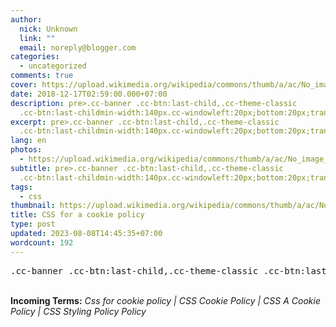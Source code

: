 ```yaml
---
author:
  nick: Unknown
  link: ""
  email: noreply@blogger.com
categories:
  - uncategorized
comments: true
cover: https://upload.wikimedia.org/wikipedia/commons/thumb/a/ac/No_image_available.svg/2048px-No_image_available.svg.png
date: 2018-12-17T02:59:00.000+07:00
description: pre>.cc-banner .cc-btn:last-child,.cc-theme-classic
  .cc-btn:last-childmin-width:140px.cc-windowleft:20px;bottom:20px;transition:opacity
excerpt: pre>.cc-banner .cc-btn:last-child,.cc-theme-classic
  .cc-btn:last-childmin-width:140px.cc-windowleft:20px;bottom:20px;transition:opacity
lang: en
photos:
  - https://upload.wikimedia.org/wikipedia/commons/thumb/a/ac/No_image_available.svg/2048px-No_image_available.svg.png
subtitle: pre>.cc-banner .cc-btn:last-child,.cc-theme-classic
  .cc-btn:last-childmin-width:140px.cc-windowleft:20px;bottom:20px;transition:opacity
tags:
  - css
thumbnail: https://upload.wikimedia.org/wikipedia/commons/thumb/a/ac/No_image_available.svg/2048px-No_image_available.svg.png
title: CSS for a cookie policy
type: post
updated: 2023-08-08T14:45:35+07:00
wordcount: 192
---
```


<pre>.cc-banner .cc-btn:last-child,.cc-theme-classic .cc-btn:last-child{min-width:140px}.cc-window{left:20px;bottom:20px;transition:opacity 2s ease,width 1s ease,height 1s ease;opacity:.8;width:200px;height:150px;animation-name:CookieAnimIdle;animation-timing-function:ease-in-out;animation-duration:8s;animation-iteration-count:infinite}@keyframes CookieAnimIdle{100%,20%{transform:rotate(0)}40%{transform:rotate(5deg)}80%{transform:rotate(-5deg)}}.cc-window:hover{animation-play-state:paused;width:400px;height:350px;transform:translate(50px,100px)}.cc-window.cc-invisible{opacity:0}.cc-animate.cc-revoke{transition:transform 1s ease}.cc-animate.cc-revoke.cc-top{transform:translateY(-2em)}.cc-animate.cc-revoke.cc-bottom{transform:translateY(2em)}.cc-animate.cc-revoke.cc-active.cc-bottom,.cc-animate.cc-revoke.cc-active.cc-top,.cc-revoke:hover{transform:translateY(0)}.cc-grower{max-height:0;overflow:hidden;transition:max-height 1s}.cc-link,.cc-revoke:hover{text-decoration:underline}.cc-revoke,.cc-window{position:fixed;overflow:hidden;box-sizing:border-box;font-family:Helvetica,Calibri,Arial,sans-serif;font-size:16px;line-height:1.5em;display:-ms-flexbox;display:flex;-ms-flex-wrap:nowrap;flex-wrap:nowrap;z-index:9999}.cc-window.cc-static{position:static}.cc-window.cc-floating{padding:2em;max-width:24em;-ms-flex-direction:column;flex-direction:column}.cc-window.cc-banner{padding:1em 1.8em;width:100%;-ms-flex-direction:row;flex-direction:row}.cc-revoke{padding:.5em}.cc-header{font-size:18px;font-weight:700}.cc-btn,.cc-close,.cc-link,.cc-revoke{cursor:pointer}.cc-link{opacity:.8;display:inline-block;padding:.2em}.cc-link:hover{opacity:1}.cc-link:active,.cc-link:visited{color:initial}.cc-btn{display:block;padding:.4em .8em;font-size:.9em;font-weight:700;border-width:2px;border-style:solid;text-align:center;white-space:nowrap}.cc-highlight .cc-btn:first-child{background-color:transparent;border-color:transparent}.cc-highlight .cc-btn:first-child:focus,.cc-highlight .cc-btn:first-child:hover{background-color:transparent;text-decoration:underline}.cc-close{display:block;position:absolute;top:.5em;right:.5em;font-size:1.6em;opacity:.9;line-height:.75}.cc-close:focus,.cc-close:hover{opacity:1}.cc-revoke.cc-top{top:0;left:3em;border-bottom-left-radius:.5em;border-bottom-right-radius:.5em}.cc-revoke.cc-bottom{bottom:0;left:3em;border-top-left-radius:.5em;border-top-right-radius:.5em}.cc-revoke.cc-left{left:3em;right:unset}.cc-revoke.cc-right{right:3em;left:unset}.cc-top{top:1em}.cc-left{left:1em}.cc-right{right:1em}.cc-bottom{bottom:1em}.cc-floating&gt;.cc-link{margin-bottom:1em}.cc-floating .cc-message{display:block;margin-bottom:1em}.cc-window.cc-floating .cc-compliance{-ms-flex:1;flex:1}.cc-window.cc-banner{-ms-flex-align:center;align-items:center}.cc-banner.cc-top{left:0;right:0;top:0}.cc-banner.cc-bottom{left:0;right:0;bottom:0}.cc-banner .cc-message{-ms-flex:1;flex:1}.cc-compliance{display:-ms-flexbox;display:flex;-ms-flex-align:center;align-items:center;-ms-flex-line-pack:justify;align-content:space-between}.cc-compliance&gt;.cc-btn{-ms-flex:1;flex:1}.cc-btn+.cc-btn{margin-left:.5em}@media print{.cc-revoke,.cc-window{display:none}}@media screen and (max-width:900px){.cc-btn{white-space:normal}}@media screen and (max-width:414px) and (orientation:portrait),screen and (max-width:736px) and (orientation:landscape){.cc-window.cc-top{top:0}.cc-window.cc-bottom{bottom:0}.cc-window.cc-banner,.cc-window.cc-left,.cc-window.cc-right{left:0;right:0}.cc-window.cc-banner{-ms-flex-direction:column;flex-direction:column}.cc-window.cc-banner .cc-compliance{-ms-flex:1;flex:1}.cc-window.cc-floating{max-width:none}.cc-window .cc-message{margin-bottom:1em}.cc-window.cc-banner{-ms-flex-align:unset;align-items:unset}}.cc-floating.cc-theme-classic{padding:1.2em;border-radius:5px}.cc-floating.cc-type-info.cc-theme-classic .cc-compliance{text-align:center;display:inline;-ms-flex:none;flex:none}.cc-theme-classic .cc-btn{border-radius:5px}.cc-floating.cc-type-info.cc-theme-classic .cc-btn{display:inline-block}.cc-theme-edgeless.cc-window{padding:0}.cc-floating.cc-theme-edgeless .cc-message{margin:2em 2em 1.5em}.cc-banner.cc-theme-edgeless .cc-btn{margin:0;padding:.8em 1.8em;height:100%}.cc-banner.cc-theme-edgeless .cc-message{margin-left:1em}.cc-floating.cc-theme-edgeless .cc-btn+.cc-btn{margin-left:0}</pre><br><b>Incoming Terms:</b> <i>Css for cookie policy | CSS Cookie Policy | CSS A Cookie Policy | CSS Styling Policy Policy</i>
